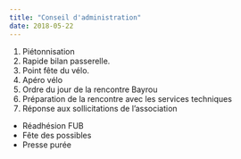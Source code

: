 ```yaml
---
title: "Conseil d'administration"
date: 2018-05-22
---
```

1. Piétonnisation
2. Rapide bilan passerelle.
3. Point fête du vélo.
4. Apéro vélo
5. Ordre du jour de la rencontre Bayrou
6. Préparation de la rencontre avec les services techniques
7. Réponse aux sollicitations de l’association
  * Réadhésion FUB
  * Fête des possibles
  * Presse purée
